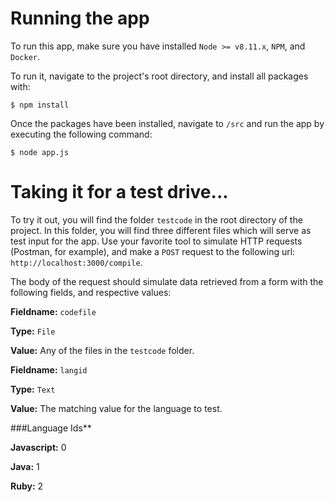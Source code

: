 # Running the app

To run this app, make sure you have installed `Node >= v8.11.x`, `NPM`, and `Docker`.

To run it, navigate to the project's root directory, and install all packages with:

```
$ npm install
```
Once the packages have been installed, navigate to `/src` and run the app by executing the following command:

```
$ node app.js
```

# Taking it for a test drive...

To try it out, you will find the folder `testcode` in the root directory of the project. In this folder, you will find three different files which will serve as test input for the app. Use your favorite tool to simulate HTTP requests (Postman, for example), and make a `POST` request to the following url: `http://localhost:3000/compile`.

The body of the request should simulate data retrieved from a form with the following fields, and respective values:

**Fieldname:** `codefile`

**Type:** `File`

**Value:** Any of the files in the `testcode` folder.



**Fieldname:** `langid`

**Type:** `Text`

**Value:** The matching value for the language to test.



###Language Ids**


**Javascript:** 0

**Java:** 1

**Ruby:** 2
